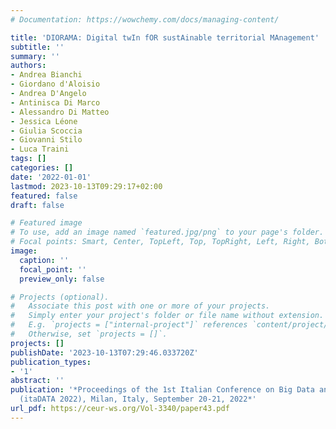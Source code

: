 ```yaml
---
# Documentation: https://wowchemy.com/docs/managing-content/

title: 'DIORAMA: Digital twIn fOR sustAinable territorial MAnagement'
subtitle: ''
summary: ''
authors:
- Andrea Bianchi
- Giordano d'Aloisio
- Andrea D'Angelo
- Antinisca Di Marco
- Alessandro Di Matteo
- Jessica Léone
- Giulia Scoccia
- Giovanni Stilo
- Luca Traini
tags: []
categories: []
date: '2022-01-01'
lastmod: 2023-10-13T09:29:17+02:00
featured: false
draft: false

# Featured image
# To use, add an image named `featured.jpg/png` to your page's folder.
# Focal points: Smart, Center, TopLeft, Top, TopRight, Left, Right, BottomLeft, Bottom, BottomRight.
image:
  caption: ''
  focal_point: ''
  preview_only: false

# Projects (optional).
#   Associate this post with one or more of your projects.
#   Simply enter your project's folder or file name without extension.
#   E.g. `projects = ["internal-project"]` references `content/project/deep-learning/index.md`.
#   Otherwise, set `projects = []`.
projects: []
publishDate: '2023-10-13T07:29:46.033720Z'
publication_types:
- '1'
abstract: ''
publication: '*Proceedings of the 1st Italian Conference on Big Data and Data Science
  (itaDATA 2022), Milan, Italy, September 20-21, 2022*'
url_pdf: https://ceur-ws.org/Vol-3340/paper43.pdf
---
```

